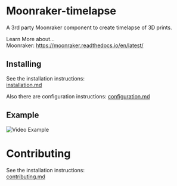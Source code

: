 # Moonraker-timelapse

A 3rd party Moonraker component to create timelapse of 3D prints.

Learn More about...   
Moonraker: https://moonraker.readthedocs.io/en/latest/   

## Installing

See the installation instructions:   
[installation.md](docs/installation.md)

Also there are configuration instructions:
[configuration.md](docs/configuration.md)

## Example
![Video Example](TBD)

# Contributing
See the installation instructions:   
[contributing.md](docs/contributing.md)

